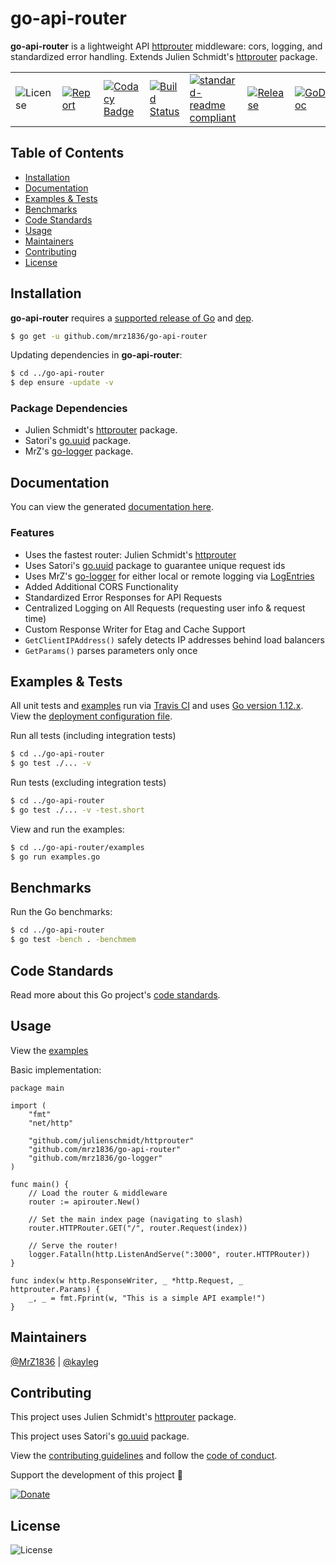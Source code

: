 # go-api-router
**go-api-router** is a lightweight API [httprouter](https://github.com/julienschmidt/httprouter) middleware: cors, logging, and standardized error handling. Extends Julien Schmidt's [httprouter](https://github.com/julienschmidt/httprouter) package.

| | | | | | | |
|-|-|-|-|-|-|-|
| ![License](https://img.shields.io/github/license/mrz1836/go-api-router.svg?style=flat&p=1) | [![Report](https://goreportcard.com/badge/github.com/mrz1836/go-api-router?style=flat&p=1)](https://goreportcard.com/report/github.com/mrz1836/go-api-router)  | [![Codacy Badge](https://api.codacy.com/project/badge/Grade/0b377a0d1dde4b6ba189545aa7ee2e17)](https://www.codacy.com/app/mrz1818/go-api-router?utm_source=github.com&amp;utm_medium=referral&amp;utm_content=mrz1836/go-api-router&amp;utm_campaign=Badge_Grade) |  [![Build Status](https://travis-ci.com/mrz1836/go-api-router.svg?branch=master)](https://travis-ci.com/mrz1836/go-api-router)   |  [![standard-readme compliant](https://img.shields.io/badge/standard--readme-OK-green.svg?style=flat)](https://github.com/RichardLitt/standard-readme) | [![Release](https://img.shields.io/github/release-pre/mrz1836/go-api-router.svg?style=flat)](https://github.com/mrz1836/go-api-router/releases) | [![GoDoc](https://godoc.org/github.com/mrz1836/go-api-router?status.svg&style=flat)](https://godoc.org/github.com/mrz1836/go-api-router) |

## Table of Contents
- [Installation](#installation)
- [Documentation](#documentation)
- [Examples & Tests](#examples--tests)
- [Benchmarks](#benchmarks)
- [Code Standards](#code-standards)
- [Usage](#usage)
- [Maintainers](#maintainers)
- [Contributing](#contributing)
- [License](#license)

## Installation

**go-api-router** requires a [supported release of Go](https://golang.org/doc/devel/release.html#policy) and [dep](https://github.com/golang/dep).
```bash
$ go get -u github.com/mrz1836/go-api-router
```

Updating dependencies in **go-api-router**:
```bash
$ cd ../go-api-router
$ dep ensure -update -v
```

### Package Dependencies
- Julien Schmidt's [httprouter](https://github.com/julienschmidt/httprouter) package.
- Satori's [go.uuid](https://github.com/satori/go.uuid) package.
- MrZ's [go-logger](https://github.com/mrz1836/go-logger) package.

## Documentation
You can view the generated [documentation here](https://godoc.org/github.com/mrz1836/go-api-router).

### Features
- Uses the fastest router: Julien Schmidt's [httprouter](https://github.com/julienschmidt/httprouter)
- Uses Satori's [go.uuid](https://github.com/satori/go.uuid) package to guarantee unique request ids
- Uses MrZ's [go-logger](https://github.com/mrz1836/go-logger) for either local or remote logging via [LogEntries](https://logentries.com/)
- Added Additional CORS Functionality
- Standardized Error Responses for API Requests
- Centralized Logging on All Requests (requesting user info & request time)
- Custom Response Writer for Etag and Cache Support
- `GetClientIPAddress()` safely detects IP addresses behind load balancers
- `GetParams()` parses parameters only once

## Examples & Tests
All unit tests and [examples](examples/examples.go) run via [Travis CI](https://travis-ci.com/mrz1836/go-api-router) and uses [Go version 1.12.x](https://golang.org/doc/go1.12). View the [deployment configuration file](.travis.yml).

Run all tests (including integration tests)
```bash
$ cd ../go-api-router
$ go test ./... -v
```

Run tests (excluding integration tests)
```bash
$ cd ../go-api-router
$ go test ./... -v -test.short
```

View and run the examples:
```bash
$ cd ../go-api-router/examples
$ go run examples.go
```

## Benchmarks
Run the Go benchmarks:
```bash
$ cd ../go-api-router
$ go test -bench . -benchmem
```

## Code Standards
Read more about this Go project's [code standards](CODE_STANDARDS.md).

## Usage
View the [examples](examples/examples.go)

Basic implementation:
```golang
package main

import (
	"fmt"
	"net/http"

	"github.com/julienschmidt/httprouter"
	"github.com/mrz1836/go-api-router"
	"github.com/mrz1836/go-logger"
)

func main() {
	// Load the router & middleware
	router := apirouter.New()

	// Set the main index page (navigating to slash)
	router.HTTPRouter.GET("/", router.Request(index))

	// Serve the router!
	logger.Fatalln(http.ListenAndServe(":3000", router.HTTPRouter))
}

func index(w http.ResponseWriter, _ *http.Request, _ httprouter.Params) {
	_, _ = fmt.Fprint(w, "This is a simple API example!")
}
```

## Maintainers

[@MrZ1836](https://github.com/mrz1836) | [@kayleg](https://github.com/kayleg)

## Contributing

This project uses Julien Schmidt's [httprouter](https://github.com/julienschmidt/httprouter) package.

This project uses Satori's [go.uuid](https://github.com/satori/go.uuid) package.

View the [contributing guidelines](CONTRIBUTING.md) and follow the [code of conduct](CODE_OF_CONDUCT.md).

Support the development of this project 🙏

[![Donate](https://img.shields.io/badge/donate-bitcoin-brightgreen.svg)](https://mrz1818.com/?tab=tips&af=go-api-router)

## License

![License](https://img.shields.io/github/license/mrz1836/go-api-router.svg?style=flat&p=1)
